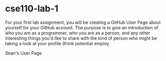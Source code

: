 # cse110-lab-1
For your first lab assignment, you will be creating a GitHub User Page about yourself for your GitHub account. The purpose is to give an introduction of who you are as a programmer, who you are as a person, and any other interesting things you'd like to share with the kind of person who might be taking a look at your profile (think potential employ

Sean's User Page
